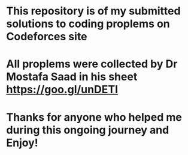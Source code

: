 # This repository is of my submitted solutions to coding proplems on Codeforces site
# All proplems were collected by Dr Mostafa Saad in his sheet https://goo.gl/unDETI
# Thanks for anyone who helped me during this ongoing journey and Enjoy!